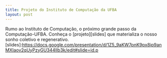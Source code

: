 ```yaml
---
title: Projeto do Instituto de Computação da UFBA
layout: post
---
```

Rumo ao Instituto de Computação, o próximo grande passo da Computação-UFBA. Conheça o [projeto][slides] que materializa o nosso sonho coletivo e regenerativo.
[slides]:https://docs.google.com/presentation/d/1Z5_9aKW7pnK9px8ip9anMXIaov2qUyPzyGU344lIb3k/edit#slide=id.p
